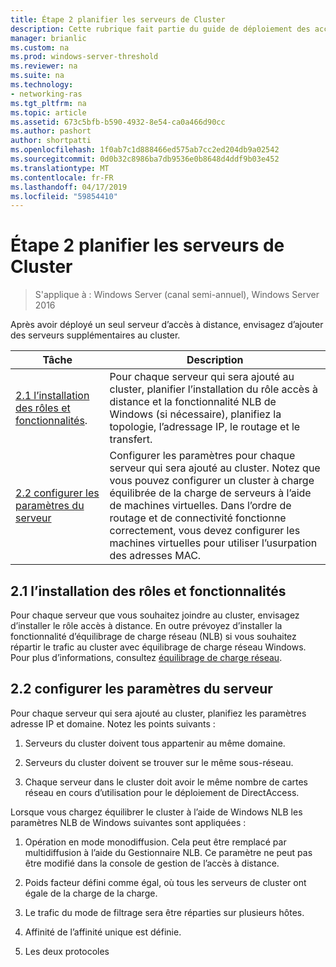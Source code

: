 ```yaml
---
title: Étape 2 planifier les serveurs de Cluster
description: Cette rubrique fait partie du guide de déploiement des accès à distance dans un Cluster dans Windows Server 2016.
manager: brianlic
ms.custom: na
ms.prod: windows-server-threshold
ms.reviewer: na
ms.suite: na
ms.technology:
- networking-ras
ms.tgt_pltfrm: na
ms.topic: article
ms.assetid: 673c5bfb-b590-4932-8e54-ca0a466d90cc
ms.author: pashort
author: shortpatti
ms.openlocfilehash: 1f0ab7c1d888466ed575ab7cc2ed204db9a02542
ms.sourcegitcommit: 0d0b32c8986ba7db9536e0b8648d4ddf9b03e452
ms.translationtype: MT
ms.contentlocale: fr-FR
ms.lasthandoff: 04/17/2019
ms.locfileid: "59854410"
---
```

# <a name="step-2-plan-cluster-servers"></a>Étape 2 planifier les serveurs de Cluster

>S'applique à : Windows Server (canal semi-annuel), Windows Server 2016

Après avoir déployé un seul serveur d’accès à distance, envisagez d’ajouter des serveurs supplémentaires au cluster.  
  
|Tâche|Description|  
|----|--------|  
|[2.1 l’installation des rôles et fonctionnalités](#BKMK_Install).|Pour chaque serveur qui sera ajouté au cluster, planifier l’installation du rôle accès à distance et la fonctionnalité NLB de Windows (si nécessaire), planifiez la topologie, l’adressage IP, le routage et le transfert.|  
|[2.2 configurer les paramètres du serveur](#BKMK_Config)|Configurer les paramètres pour chaque serveur qui sera ajouté au cluster. Notez que vous pouvez configurer un cluster à charge équilibrée de la charge de serveurs à l’aide de machines virtuelles. Dans l’ordre de routage et de connectivité fonctionne correctement, vous devez configurer les machines virtuelles pour utiliser l’usurpation des adresses MAC.|  
  
## <a name="BKMK_Install"></a>2.1 l’installation des rôles et fonctionnalités  
Pour chaque serveur que vous souhaitez joindre au cluster, envisagez d’installer le rôle accès à distance. En outre prévoyez d’installer la fonctionnalité d’équilibrage de charge réseau (NLB) si vous souhaitez répartir le trafic au cluster avec équilibrage de charge réseau Windows. Pour plus d’informations, consultez [équilibrage de charge réseau](https://technet.microsoft.com/windows-server-docs/networking/technologies/network-load-balancing).  
  
## <a name="BKMK_Config"></a>2.2 configurer les paramètres du serveur  
Pour chaque serveur qui sera ajouté au cluster, planifiez les paramètres adresse IP et domaine. Notez les points suivants :  
  
1.  Serveurs du cluster doivent tous appartenir au même domaine.  
  
2.  Serveurs du cluster doivent se trouver sur le même sous-réseau.  
  
3.  Chaque serveur dans le cluster doit avoir le même nombre de cartes réseau en cours d’utilisation pour le déploiement de DirectAccess.  
  
Lorsque vous chargez équilibrer le cluster à l’aide de Windows NLB les paramètres NLB de Windows suivantes sont appliquées :  
  
1.  Opération en mode monodiffusion. Cela peut être remplacé par multidiffusion à l’aide du Gestionnaire NLB. Ce paramètre ne peut pas être modifié dans la console de gestion de l’accès à distance.  
  
2.  Poids facteur défini comme égal, où tous les serveurs de cluster ont égale de la charge de la charge.  
  
3.  Le trafic du mode de filtrage sera être réparties sur plusieurs hôtes.  
  
4.  Affinité de l’affinité unique est définie.  
  
5.  Les deux protocoles  


